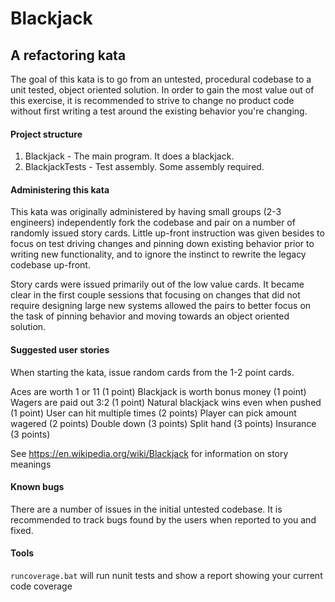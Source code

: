 # Blackjack

## A refactoring kata

The goal of this kata is to go from an untested, procedural codebase to a unit tested, object oriented solution. In order to gain the most value out of this exercise, it is recommended to strive to change no product code without first writing a test around the existing behavior you're changing.

#### Project structure
1. Blackjack - The main program. It does a blackjack.
2. BlackjackTests - Test assembly. Some assembly required.

#### Administering this kata

This kata was originally administered by having small groups (2-3 engineers) independently fork the codebase and pair on a number of randomly issued story cards. Little up-front instruction was given besides to focus on test driving changes and pinning down existing behavior prior to writing new functionality, and to ignore the instinct to rewrite the legacy codebase up-front.

Story cards were issued primarily out of the low value cards. It became clear in the first couple sessions that focusing on changes that did not require designing large new systems allowed the pairs to better focus on the task of pinning behavior and moving towards an object oriented solution.

#### Suggested user stories

When starting the kata, issue random cards from the 1-2 point cards.

Aces are worth 1 or 11 (1 point)
Blackjack is worth bonus money (1 point)
Wagers are paid out 3:2 (1 point)
Natural blackjack wins even when pushed (1 point)
User can hit multiple times (2 points)
Player can pick amount wagered (2 points)
Double down (3 points)
Split hand (3 points)
Insurance (3 points)

See https://en.wikipedia.org/wiki/Blackjack for information on story meanings

#### Known bugs

There are a number of issues in the initial untested codebase. It is recommended to track bugs found by the users when reported to you and fixed.

#### Tools
`runcoverage.bat` will run nunit tests and show a report showing your current code coverage

